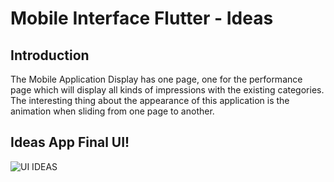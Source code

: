 # Mobile Interface Flutter - Ideas

## Introduction
The Mobile Application Display has one page, one for the performance page which will display all kinds of impressions with the existing categories. The interesting thing about the appearance of this application is the animation when sliding from one page to another.

## Ideas App Final UI!
![UI IDEAS](https://user-images.githubusercontent.com/38379100/164869060-bcd1bb79-9489-4dd5-a259-526aa6b1a910.png)
